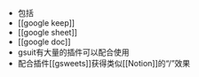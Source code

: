 - 包括
- [[google keep]]
- [[google sheet]]
- [[google doc]]
- gsuit有大量的插件可以配合使用
- 配合插件[[gsweets]]获得类似[[Notion]]的“/”效果
